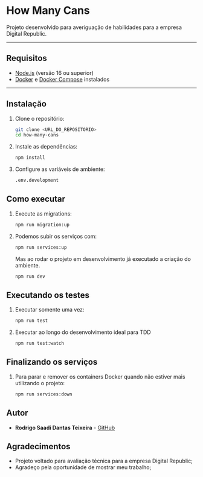 # **How Many Cans**

Projeto desenvolvido para averiguação de habilidades para a empresa Digital Republic.

---

## **Requisitos**

- [Node.js](https://nodejs.org/) (versão 16 ou superior)
- [Docker](https://www.docker.com/) e [Docker Compose](https://docs.docker.com/compose/) instalados

---

## **Instalação**

1. Clone o repositório:

   ```bash
   git clone <URL_DO_REPOSITORIO>
   cd how-many-cans
   ```

2. Instale as dependências:
   ```bash
   npm install
   ```
3. Configure as variáveis de ambiente:
   ```bash
   .env.development
   ```

## **Como executar**

1. Execute as migrations:

   ```bash
   npm run migration:up
   ```

2. Podemos subir os serviços com:
   ```bash
   npm run services:up
   ```
   Mas ao rodar o projeto em desenvolvimento já executado a criação do ambiente.
   ```bash
   npm run dev
   ```

## **Executando os testes**

1. Executar somente uma vez:

   ```bash
   npm run test
   ```

2. Executar ao longo do desenvolvimento ideal para TDD
   ```bash
   npm run test:watch
   ```

## **Finalizando os serviços**

1. Para parar e remover os containers Docker quando não estiver mais utilizando o projeto:
   ```bash
   npm run services:down
   ```

## Autor

- **Rodrigo Saadi Dantas Teixeira** - [GitHub](https://github.com/rsaadi28)

## Agradecimentos

- Projeto voltado para avaliação técnica para a empresa Digital Republic;
- Agradeço pela oportunidade de mostrar meu trabalho;
